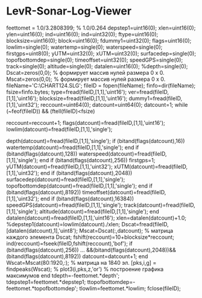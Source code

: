 ﻿# LevR-Sonar-Log-Viewer
feettomet = 1.0/3.2808399; % 1.0/0.264 depstep1=uint16(0); 
xlen=uint16(0);
ylen=uint16(0);
ind=uint16(0); 
ind=uint32(0); 
ftype=uint16(0); 
blocksize=uint16(0); 
block=uint16(0); 
fdummy1=uint32(0); 
flags=uint16(0); 
lowlim=single(0); 
watertemp=single(0); 
waterspeed=single(0); 
firstgps=uint8(0); 
yUTM=uint32(0); 
xUTM=uint32(0);
surfacedep=single(0); 
topofbottomdep=single(0); 
timeoffset=uint32(0); 
speedGPS=single(0); 
track=single(0); 
altitude=single(0);
datalen=uint16(0); %depth=single(0);
Dscat=zeros(0,0); % формирует массив нулей размера 0 х 0. 
Mscat=zeros(0,0); % формирует массив нулей размера 0 х 0. 
fileName='C:\CHART124.SLG'; fileID = fopen(fileName); 
finfo=dir(fileName); 
fsize=finfo.bytes; 
type=fread(fileID,[1,1],'uint16'); 
ver=fread(fileID,[1,1],'uint16'); 
blocksize=fread(fileID,[1,1],'uint16'); 
dummy1=fread(fileID,[1,1],'uint32'); 
reccount=uint64(0); datcount=uint64(0); 
datcount=1; while (~feof(fileID)) && (ftell(fileID)<fsize)

reccount=reccount+1; 
flags(datcount)=fread(fileID,[1,1],'uint16'); 
lowlim(datcount)=fread(fileID,[1,1],'single');

depth(datcount)=fread(fileID,[1,1],'single');
if (bitand(flags(datcount),16))
watertemp(datcount)=fread(fileID,[1,1],'single'); 
end 
if (bitand(flags(datcount),128)) 
waterspeed(datcount)=fread(fileID,[1,1],'single'); 
end 
if (bitand(flags(datcount),256)) 
firstgps=1; 
yUTM(datcount)=fread(fileID,[1,1],'uint32'); 
xUTM(datcount)=fread(fileID,[1,1],'uint32'); 
end
if (bitand(flags(datcount),2048)) 
surfacedep(datcount)=fread(fileID,[1,1],'single'); 
topofbottomdep(datcount)=fread(fileID,[1,1],'single'); 
end
if (bitand(flags(datcount),8192)) 
timeoffset(datcount)=fread(fileID,[1,1],'uint32'); 
end 
if (bitand(flags(datcount),16384)) 
speedGPS(datcount)=fread(fileID,[1,1],'single'); 
track(datcount)=fread(fileID,[1,1],'single');
altitude(datcount)=fread(fileID,[1,1],'single');
end datalen(datcount)=fread(fileID,[1,1],'uint16'); 
xlen=datalen(datcount)+1.0; %depstep1(datcount)=lowlim(datcount)./xlen; 
Dscat=fread(fileID,[datalen(datcount),1],'uint8'); 
Mscat=Dscat(:,datcount); % матрица каждого элемента Dscat; 
fshift(reccount)=10+blocksize*reccount;
ind(reccount)=fseek(fileID,fshift(reccount),'bof');
if (bitand(flags(datcount),256)) ... &&(bitand(flags(datcount),2048))&&(bitand(flags(datcount),8192)) 
datcount=datcount+1; 
end
Wscat=Mscat(80:1920,:); % матрица на 1840 эл. 
[pks,i,g] = findpeaks(Wscat); % 
plot3(i,pks,z,'or') % построение графика максимумов
end 
tdepth=-feettomet.*depth'; 
tdepstep1=feettomet.*depstep1;
ttopofbottomdep=-feettomet.*topofbottomdep'; 
tlowlim=feettomet.*lowlim; 
fclose(fileID);
